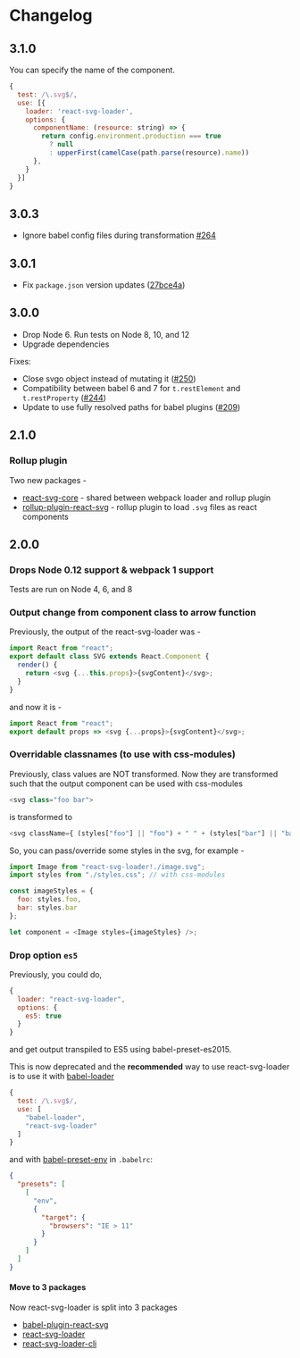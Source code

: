 # Changelog

## 3.1.0

You can specify the name of the component.

```js
{
  test: /\.svg$/,
  use: [{ 
    loader: 'react-svg-loader', 
    options: {
      componentName: (resource: string) => {
        return config.environment.production === true
          ? null
          : upperFirst(camelCase(path.parse(resource).name))
      },
    } 
  }]
}
```

## 3.0.3

- Ignore babel config files during transformation [#264](https://github.com/boopathi/react-svg-loader/pull/264)

## 3.0.1

- Fix `package.json` version updates ([27bce4a](https://github.com/boopathi/react-svg-loader/commit/27bce4a34c1d9e184619a34c2e3f7ce5bfa019a6))

## 3.0.0

- Drop Node 6. Run tests on Node 8, 10, and 12
- Upgrade dependencies

Fixes:

- Close svgo object instead of mutating it ([#250](https://github.com/boopathi/react-svg-loader/pull/250))
- Compatibility between babel 6 and 7 for `t.restElement` and `t.restProperty` ([#244](https://github.com/boopathi/react-svg-loader/pull/244))
- Update to use fully resolved paths for babel plugins ([#209](https://github.com/boopathi/react-svg-loader/pull/209))

## 2.1.0

### Rollup plugin

Two new packages -

- [react-svg-core](/packages/react-svg-core) - shared between webpack loader and rollup plugin
- [rollup-plugin-react-svg](/packages/rollup-plugin-react-svg) - rollup plugin to load `.svg` files as react components

## 2.0.0

### Drops Node 0.12 support & webpack 1 support

Tests are run on Node 4, 6, and 8

### Output change from component class to arrow function

Previously, the output of the react-svg-loader was -

```js
import React from "react";
export default class SVG extends React.Component {
  render() {
    return <svg {...this.props}>{svgContent}</svg>;
  }
}
```

and now it is -

```js
import React from "react";
export default props => <svg {...props}>{svgContent}</svg>;
```

### Overridable classnames (to use with css-modules)

Previously, class values are NOT transformed. Now they are transformed such that the output component can be used with css-modules

```js
<svg class="foo bar">
```

is transformed to

```js
<svg className={ (styles["foo"] || "foo") + " " + (styles["bar"] || "bar") }>
```

So, you can pass/override some styles in the svg, for example -

```js
import Image from "react-svg-loader!./image.svg";
import styles from "./styles.css"; // with css-modules

const imageStyles = {
  foo: styles.foo,
  bar: styles.bar
};

let component = <Image styles={imageStyles} />;
```

### Drop option `es5`

Previously, you could do,

```js
{
  loader: "react-svg-loader",
  options: {
    es5: true
  }
}
```

and get output transpiled to ES5 using babel-preset-es2015.

This is now deprecated and the **recommended** way to use react-svg-loader is to use it with [babel-loader](https://github.com/babel/babel-loader)

```js
{
  test: /\.svg$/,
  use: [
    "babel-loader",
    "react-svg-loader"
  ]
}
```

and with [babel-preset-env](https://github.com/babel/babel-preset-env) in `.babelrc`:

```json
{
  "presets": [
    [
      "env",
      {
        "target": {
          "browsers": "IE > 11"
        }
      }
    ]
  ]
}
```

#### Move to 3 packages

Now react-svg-loader is split into 3 packages

- [babel-plugin-react-svg](/packages/babel-plugin-react-svg)
- [react-svg-loader](/packages/react-svg-loader)
- [react-svg-loader-cli](/packages/react-svg-loader-cli)
